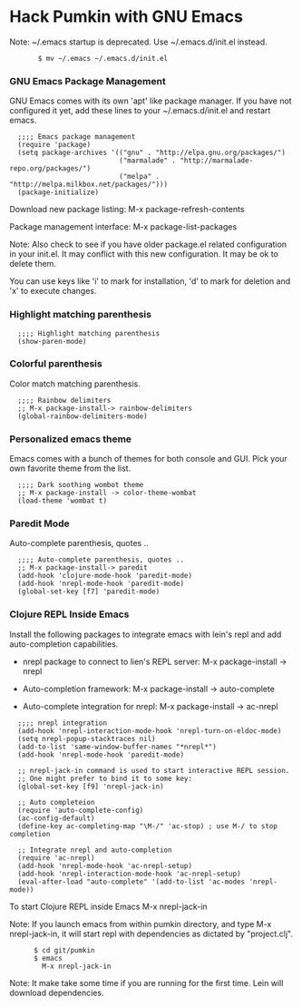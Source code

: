# Hack Pumkin with GNU Emacs
Note: ~/.emacs startup is deprecated. Use ~/.emacs.d/init.el instead.
```
       $ mv ~/.emacs ~/.emacs.d/init.el
```

### GNU Emacs Package Management
GNU Emacs comes with its own 'apt' like package manager. If you have not
configured it yet, add these lines to your ~/.emacs.d/init.el and restart
emacs.
```
  ;;;; Emacs package management
  (require 'package)
  (setq package-archives '(("gnu" . "http://elpa.gnu.org/packages/")
                           ("marmalade" . "http://marmalade-repo.org/packages/")
                           ("melpa" . "http://melpa.milkbox.net/packages/")))
  (package-initialize)
```

Download new package listing:
  M-x package-refresh-contents

Package management interface:
  M-x package-list-packages

Note: Also check to see if you have older package.el related configuration in
      your init.el. It may conflict with this new configuration. It may be ok
      to delete them.

You can use keys like 'i' to mark for installation, 'd' to mark for
deletion and 'x' to execute changes.

### Highlight matching parenthesis
```
  ;;;; Highlight matching parenthesis
  (show-paren-mode)
```
### Colorful parenthesis
Color match matching parenthesis.
```
  ;;;; Rainbow delimiters
  ;; M-x package-install-> rainbow-delimiters
  (global-rainbow-delimiters-mode)
```
### Personalized emacs theme
Emacs comes with a bunch of themes for both console and GUI. Pick your own
favorite theme from the list.
```
  ;;;; Dark soothing wombot theme
  ;; M-x package-install -> color-theme-wombat
  (load-theme 'wombat t)
```
### Paredit Mode
Auto-complete parenthesis, quotes ..
```
  ;;;; Auto-complete parenthesis, quotes ..
  ;; M-x package-install-> paredit
  (add-hook 'clojure-mode-hook 'paredit-mode)
  (add-hook 'nrepl-mode-hook 'paredit-mode)
  (global-set-key [f7] 'paredit-mode)
```
### Clojure REPL Inside Emacs
Install the following packages to integrate emacs with lein's repl and add
auto-completion capabilities.

* nrepl package to connect to lien's REPL server:
  M-x package-install -> nrepl

* Auto-completion framework:
  M-x package-install -> auto-complete

* Auto-complete integration for nrepl:
  M-x package-install -> ac-nrepl
```
  ;;;; nrepl integration
  (add-hook 'nrepl-interaction-mode-hook 'nrepl-turn-on-eldoc-mode)
  (setq nrepl-popup-stacktraces nil)
  (add-to-list 'same-window-buffer-names "*nrepl*")
  (add-hook 'nrepl-mode-hook 'paredit-mode)

  ;; nrepl-jack-in command is used to start interactive REPL session.
  ;; One might prefer to bind it to some key:
  (global-set-key [f9] 'nrepl-jack-in)

  ;; Auto completeion
  (require 'auto-complete-config)
  (ac-config-default)
  (define-key ac-completing-map "\M-/" 'ac-stop) ; use M-/ to stop completion

  ;; Integrate nrepl and auto-completion
  (require 'ac-nrepl)
  (add-hook 'nrepl-mode-hook 'ac-nrepl-setup)
  (add-hook 'nrepl-interaction-mode-hook 'ac-nrepl-setup)
  (eval-after-load "auto-complete" '(add-to-list 'ac-modes 'nrepl-mode))
```

To start Clojure REPL inside Emacs
  M-x nrepl-jack-in

Note: If you launch emacs from within pumkin directory, and type M-x
      nrepl-jack-in, it will start repl with dependencies as dictated by
      "project.clj".
```
      $ cd git/pumkin
      $ emacs
        M-x nrepl-jack-in
```
Note: It make take some time if you are running for the first time. Lein will
      download dependencies.
